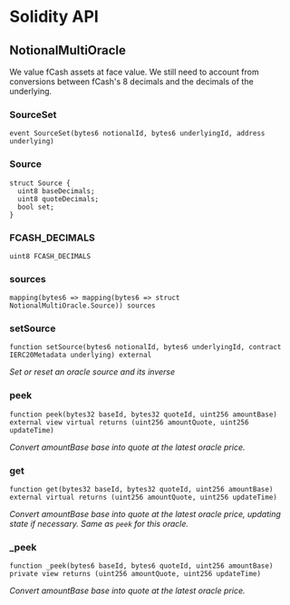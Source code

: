 # Solidity API

## NotionalMultiOracle

We value fCash assets at face value. We still need to account from conversions
between fCash's 8 decimals and the decimals of the underlying.

### SourceSet

```solidity
event SourceSet(bytes6 notionalId, bytes6 underlyingId, address underlying)
```

### Source

```solidity
struct Source {
  uint8 baseDecimals;
  uint8 quoteDecimals;
  bool set;
}
```

### FCASH_DECIMALS

```solidity
uint8 FCASH_DECIMALS
```

### sources

```solidity
mapping(bytes6 => mapping(bytes6 => struct NotionalMultiOracle.Source)) sources
```

### setSource

```solidity
function setSource(bytes6 notionalId, bytes6 underlyingId, contract IERC20Metadata underlying) external
```

_Set or reset an oracle source and its inverse_

### peek

```solidity
function peek(bytes32 baseId, bytes32 quoteId, uint256 amountBase) external view virtual returns (uint256 amountQuote, uint256 updateTime)
```

_Convert amountBase base into quote at the latest oracle price._

### get

```solidity
function get(bytes32 baseId, bytes32 quoteId, uint256 amountBase) external virtual returns (uint256 amountQuote, uint256 updateTime)
```

_Convert amountBase base into quote at the latest oracle price, updating state if necessary. Same as `peek` for this oracle._

### _peek

```solidity
function _peek(bytes6 baseId, bytes6 quoteId, uint256 amountBase) private view returns (uint256 amountQuote, uint256 updateTime)
```

_Convert amountBase base into quote at the latest oracle price._

